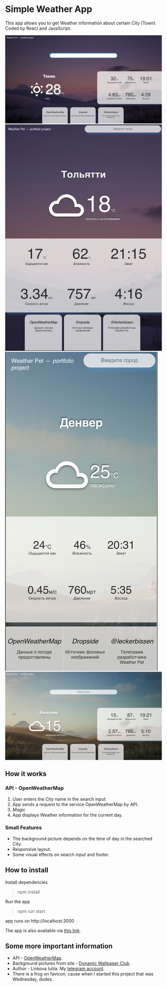 # Simple Weather App

This app allows you to get Weather information about certain City (Town). Coded by React and JavaScript.

![Desctop1](./public/shots/desc1.png)
![Tablet](./public/shots/tablet.png)
![Mobile](./public/shots/mobile.png)
![Desctop2](./public/shots/desc2.png)

## How it works

### API - OpenWeatherMap

1. User enters the City name in the search input.
2. App sends a request to the service OpenWeatherMap by API.
3. *Magic*
4. App displays Weather information for the current day.

### Small Features

* The background picture depends on the time of day in the searched City.
* Responsive layout.
* Some visual effects on search input and footer.
## How to install ##

Install dependencies
> npm install

Run the app
> npm run start

app runs on http://localhost:3000

The app is also available via [this link](https://leckerbissen.github.io/).

## Some more important information ##
* API - [OpenWeatherMap](https://openweathermap.org/api).
* Background pictures from site - [Dynamic Wallpaper Club](https://dynamicwallpaper.club/wallpaper/a9q1jiy0cu).
* Author - Linkova Iuliia. My [telegram account](leckerbissen).
* There is a frog on favicon, cause when I started this project that was Wednesday, dudes.